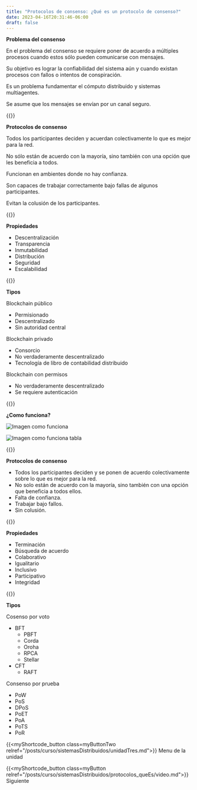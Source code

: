 ```yaml
---
title: "Protocolos de consenso: ¿Qué es un protocolo de consenso?"
date: 2023-04-16T20:31:46-06:00
draft: false
---
```


**Problema del consenso**

En el problema del consenso se requiere poner de acuerdo a múltiples procesos cuando estos sólo pueden comunicarse con mensajes.

Su objetivo es lograr la confiabilidad del sistema aún y cuando existan procesos con fallos o intentos de conspiración.

Es un problema fundamentar el cómputo distribuido y sistemas multiagentes.

Se asume que los mensajes se envían por un canal seguro.

{{<salto>}}

**Protocolos de consenso**

Todos los participantes deciden y acuerdan colectivamente lo que es mejor para la red.

No sólo están de acuerdo con la mayoría, sino también con una opción que les beneficia a todos.

Funcionan en ambientes donde no hay confianza.

Son capaces de trabajar correctamente bajo fallas de algunos participantes.

Evitan la colusión de los participantes.

{{<salto>}}

**Propiedades**

- Descentralización
- Transparencia
- Inmutabilidad
- Distribución
- Seguridad
- Escalabilidad

{{<salto>}}

**Tipos**

Blockchain público

- Permisionado
- Descentralizado
- Sin autoridad central

Blockchain privado

- Consorcio
- No verdaderamente descentralizado
- Tecnología de libro de contabilidad distribuido

Blockchain con permisos

- No verdaderamente descentralizado
- Se requiere autenticación

{{<salto>}}

**¿Como funciona?**

![Imagen como funciona](/posts/img/unidad3/como_funciona.webp)

![Imagen como funciona tabla](/posts/img/unidad3/como_funciona_tabla.webp)

{{<salto>}}

**Protocolos de consenso**

- Todos los participantes deciden y se ponen de acuerdo colectivamente sobre lo que es mejor para la red.
- No solo están de acuerdo con la mayoría, sino también con una opción que beneficia a todos ellos.
- Falta de confianza.
- Trabajar bajo fallos.
- Sin colusión.

{{<salto>}}

**Propiedades**

- Terminación
- Búsqueda de acuerdo
- Colaborativo
- Igualitario
- Inclusivo
- Participativo
- Integridad

{{<salto>}}

**Tipos**

Cosenso por voto

- BFT
    - PBFT
    - Corda
    - Oroha
    - RPCA
    - Stellar
- CFT
    - RAFT

Consenso por prueba

- PoW
- PoS
- DPoS
- PoET
- PoA
- PoTS
- PoR

{{<myShortcode_button class=myButtonTwo relref="/posts/curso/sistemasDistribuidos/unidadTres.md">}} Menu de la unidad

{{<myShortcode_button class=myButton relref="/posts/curso/sistemasDistribuidos/protocolos_queEs/video.md">}} Siguiente